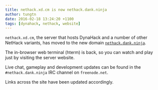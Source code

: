 ```yaml
---
title: nethack.xd.cm is now nethack.dank.ninja
author: tungtn
date: 2016-02-18 13:24:20 +1100
tags: [dynahack, nethack, website]
---
```

`nethack.xd.cm`, the server that hosts DynaHack and a number of other NetHack variants, has moved to the new domain [`nethack.dank.ninja`][nethack-dank-ninja].

The in-browser web terminal (hterm) is back, so you can watch and play just by visiting the server website.

Live chat, gameplay and development updates can be found in the `#nethack.dank.ninja` IRC channel on `freenode.net`.

Links across the site have been updated accordingly.

[nethack-dank-ninja]: https://nethack.dank.ninja
